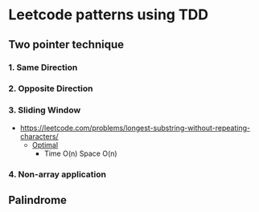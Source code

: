 # Leetcode patterns using TDD

## Two pointer technique
### 1. Same Direction
### 2. Opposite Direction
### 3. Sliding Window
- https://leetcode.com/problems/longest-substring-without-repeating-characters/
  - [Optimal](application/src/main/java/arraysStrings/slidingWindow/longestSubstringWithoutRepeatingCharacters3/optimal/Solution.java)
    - Time O(n) Space O(n)
### 4. Non-array application
## Palindrome


